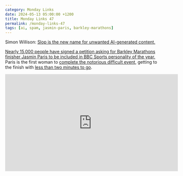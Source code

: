 ```yaml
---
category: Monday Links
date: 2024-05-13 05:00:00 +1200
title: Monday Links 47
permalink: /monday-links-47
tags: [ai, spam, jasmin-paris, barkley-marathons]
---
```


Simon Willison: [Slop is the new name for unwanted AI-generated content.](https://simonwillison.net/2024/May/8/slop/)

[Nearly 15,000 people have signed a petition asking for Barkley Marathons finisher Jasmin Paris to be included in BBC Sports personality of the year.](https://www.change.org/p/jasmin-paris-should-be-on-the-shortlist-for-bbc-sports-personality-of-the-year) Paris is the first woman to [complete the notorious difficult event](https://run.outsideonline.com/news/barkley-marathons-2024-results/), getting to the finish with [less than two minutes to go](https://youtu.be/FPzQlApk-yw).

<div class="embed-container"><iframe width="560" height="315" src="https://www.youtube-nocookie.com/embed/FPzQlApk-yw" frameborder="0" allow="accelerometer; autoplay; encrypted-media; gyroscope; picture-in-picture" allowfullscreen></iframe></div>